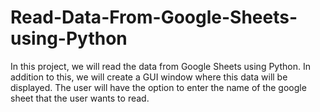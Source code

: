 # Read-Data-From-Google-Sheets-using-Python
In this project, we will read the data from Google Sheets using Python. In addition to this, we will create a GUI window where this data will be displayed.  The user will have the option to enter the name of the google sheet that the user wants to read. 
